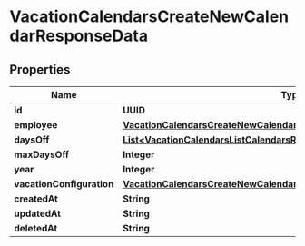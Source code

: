 

# VacationCalendarsCreateNewCalendarResponseData


## Properties

| Name | Type | Description | Notes |
|------------ | ------------- | ------------- | -------------|
|**id** | **UUID** |  |  [optional] |
|**employee** | [**VacationCalendarsCreateNewCalendarResponseDataEmployee**](VacationCalendarsCreateNewCalendarResponseDataEmployee.md) |  |  [optional] |
|**daysOff** | [**List&lt;VacationCalendarsListCalendarsResponseDataInnerDaysOffInner&gt;**](VacationCalendarsListCalendarsResponseDataInnerDaysOffInner.md) |  |  [optional] |
|**maxDaysOff** | **Integer** |  |  [optional] |
|**year** | **Integer** |  |  [optional] |
|**vacationConfiguration** | [**VacationCalendarsCreateNewCalendarResponseDataVacationConfiguration**](VacationCalendarsCreateNewCalendarResponseDataVacationConfiguration.md) |  |  [optional] |
|**createdAt** | **String** |  |  [optional] |
|**updatedAt** | **String** |  |  [optional] |
|**deletedAt** | **String** |  |  [optional] |



